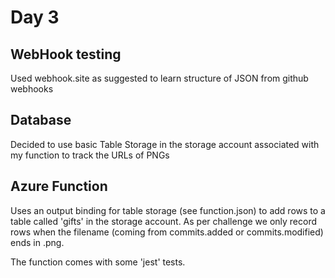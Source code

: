 # Day 3

## WebHook testing
Used webhook.site as suggested to learn structure of JSON from github webhooks

## Database
Decided to use basic Table Storage in the storage account associated with my function to track the URLs of PNGs

## Azure Function
Uses an output binding for table storage (see function.json) to add rows to a table called 'gifts' in the storage account. As per challenge we only record rows when the filename (coming from commits.added or commits.modified) ends in .png.

The function comes with some 'jest' tests.
